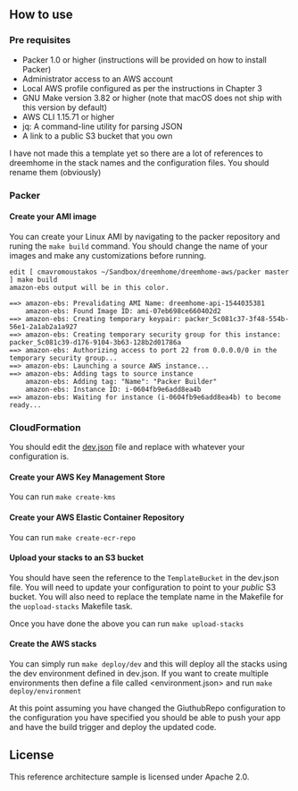 ## How to use

### Pre requisites

* Packer 1.0 or higher (instructions will be provided on how to install Packer)
* Administrator access to an AWS account
* Local AWS profile configured as per the instructions in Chapter 3
* GNU Make version 3.82 or higher (note that macOS does not ship with this version by default)
* AWS CLI 1.15.71 or higher
* jq: A command-line utility for parsing JSON
* A link to a public S3 bucket that you own

I have not made this a template yet so there are a lot of references to dreemhome in the stack names and the configuration files.
You should rename them (obviously)

### Packer
#### Create your AMI image
You can create your Linux AMI by navigating to the packer repository and runing the `make build` command. You should change the
name of your images and make any customizations before running.

```shell
edit [ cmavromoustakos ~/Sandbox/dreemhome/dreemhome-aws/packer master ] make build
amazon-ebs output will be in this color.

==> amazon-ebs: Prevalidating AMI Name: dreemhome-api-1544035381
    amazon-ebs: Found Image ID: ami-07eb698ce660402d2
==> amazon-ebs: Creating temporary keypair: packer_5c081c37-3f48-554b-56e1-2a1ab2a1a927
==> amazon-ebs: Creating temporary security group for this instance: packer_5c081c39-d176-9104-3b63-128b2d01786a
==> amazon-ebs: Authorizing access to port 22 from 0.0.0.0/0 in the temporary security group...
==> amazon-ebs: Launching a source AWS instance...
==> amazon-ebs: Adding tags to source instance
    amazon-ebs: Adding tag: "Name": "Packer Builder"
    amazon-ebs: Instance ID: i-0604fb9e6add8ea4b
==> amazon-ebs: Waiting for instance (i-0604fb9e6add8ea4b) to become ready...

```


### CloudFormation
You should edit the [dev.json](https://github.com/onedownfiveup/dreemhome-aws/blob/master/cloudformation/dev.json) file and
replace with whatever your configuration is.

#### Create your AWS Key Management Store
You can run `make create-kms`

#### Create your AWS Elastic Container Repository
You can run `make create-ecr-repo`

#### Upload your stacks to an S3 bucket
You should have seen the reference to the `TemplateBucket` in the dev.json file. You will need to update your configuration to
point to your *public* S3 bucket. You will also need to replace the template name in the Makefile for the `uopload-stacks` Makefile
task.

Once you have done the above you can run `make upload-stacks`

#### Create the AWS stacks
You can simply run `make deploy/dev` and this will deploy all the stacks using the dev environment defined in dev.json. If you want to create multiple environments then define a file called <environment.json> and run `make deploy/environment`

At this point assuming you have changed the GiuthubRepo configuration to the configuration you have specified you should be
able to push your app and have the build trigger and deploy the updated code.


## License

This reference architecture sample is licensed under Apache 2.0.
